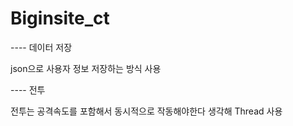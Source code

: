 # Biginsite_ct
---- 데이터 저장

json으로 사용자 정보 저장하는 방식 사용

---- 전투

전투는 공격속도를 포함해서 동시적으로 작동해야한다 생각해 Thread 사용

